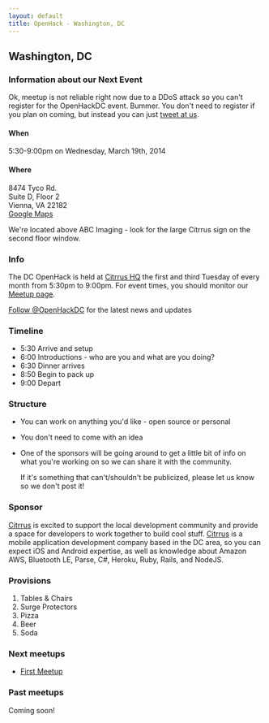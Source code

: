 ```yaml
---
layout: default
title: OpenHack - Washington, DC
---
```


## Washington, DC

### Information about our Next Event

Ok, meetup is not reliable right now due to a DDoS attack so you can't register for the OpenHackDC event. Bummer. You don't need to register if you plan on coming, but instead you can just <a href="http://twitter.com/home?status=I'll+be+in+attendance+at+the+first+OpenHackDC+event+@OpenHackDC+http%3A%2F%2Fbit.ly%2F1q17Wht" target="_blank">tweet at us</a>.

#### When

5:30-9:00pm on Wednesday, March 19th, 2014

#### Where

8474 Tyco Rd.<br />
Suite D, Floor 2<br />
Vienna, VA 22182 <br />
<a href="https://maps.google.com/?q=8474+Tyco+Rd.,+Suite+D,+Floor+2,+Vienna,+VA+22182" target="_blank">Google Maps</a><br />

We're located above ABC Imaging - look for the large Citrrus sign on the second floor window.

### Info

The DC OpenHack is held at [Citrrus HQ](http://www.citrrus.com) the first and third Tuesday of every month from 5:30pm to 9:00pm. For event times, you should monitor our <a href="http://www.meetup.com/OpenHack-DC" target="_blank">Meetup page</a>.

<a href="http://twitter.com/intent/user?screen_name=OpenHackDC" target="_blank">Follow @OpenHackDC</a> for the latest news and updates

### Timeline

* 5:30 Arrive and setup
* 6:00 Introductions - who are you and what are you doing?
* 6:30 Dinner arrives
* 8:50 Begin to pack up
* 9:00 Depart

### Structure

* You can work on anything you'd like - open source or personal
* You don't need to come with an idea
* One of the sponsors will be going around to get a little bit of info on what you're working on so we can share it with the community.
    
  If it's something that can't/shouldn't be publicized, please let us know so we don't post it!

### Sponsor

[Citrrus](http://www.citrrus.com) is excited to support the local development community and provide a space for developers to work together to build cool stuff. [Citrrus](http://www.citrrus.com) is a mobile application development company based in the DC area, so you can expect iOS and Android expertise, as well as knowledge about Amazon AWS, Bluetooth LE, Parse, C#, Heroku, Ruby, Rails, and NodeJS.

### Provisions

1. Tables & Chairs
1. Surge Protectors
1. Pizza
1. Beer
1. Soda

### Next meetups

* [First Meetup](http://www.meetup.com/OpenHack-DC/events/169121832/)

### Past meetups

Coming soon!
